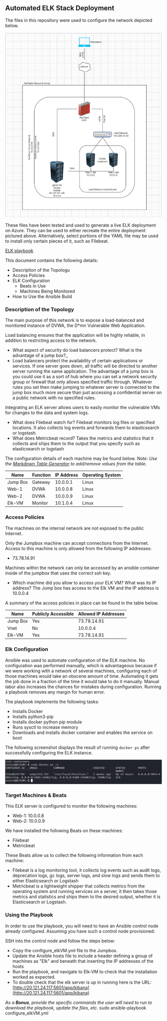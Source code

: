 ## Automated ELK Stack Deployment

The files in this repository were used to configure the network depicted below.

![TODO: Update the path with the name of your diagram](diagrams/Network_Diagram.png)

These files have been tested and used to generate a live ELK deployment on Azure. They can be used to either recreate the entire deployment pictured above. Alternatively, select portions of the YAML file may be used to install only certain pieces of it, such as Filebeat.

[ELK playbook](ansible/configure_elkVM.yml)

This document contains the following details:
- Description of the Topologu
- Access Policies
- ELK Configuration
  - Beats in Use
  - Machines Being Monitored
- How to Use the Ansible Build


### Description of the Topology

The main purpose of this network is to expose a load-balanced and monitored instance of DVWA, the D*mn Vulnerable Web Application.

Load balancing ensures that the application will be highly reliable, in addition to restricting access to the network.
- What aspect of security do load balancers protect? What is the advantage of a jump box?_
- Load balancers protect the availability of certain applications or services. If one server goes down, all traffic will be directed to another server running the same application. The advantage of a jump box is you could use it as a sort of hub where you can set a network security group or firewall that only allows specified traffic through. Whatever rules you set then make jumping to whatever server is connected to the jump box much more secure than just accessing a confidential server on a public network with no specified rules.

Integrating an ELK server allows users to easily monitor the vulnerable VMs for changes to the data and system logs.
- What does Filebeat watch for?
    Filebeat monitors log files or specified locations. It also collects log events and forwards them to elasticsearch or logstash.
- What does Metricbeat record?
    Takes the metrics and statistics that it collects and ships them to the output that you specify such as elasticsearch or logstash

The configuration details of each machine may be found below.
_Note: Use the [Markdown Table Generator](http://www.tablesgenerator.com/markdown_tables) to add/remove values from the table_.

| Name     | Function | IP Address | Operating System |
|----------|----------|------------|------------------|
| Jump Box | Gateway  | 10.0.0.1   | Linux            |
| Web-1     | DVWA         | 10.0.0.8           | Linux                 |
| Web-2    | DVWA         | 10.0.0.9           | Linux                 |
| Elk-VM     | Monitor         | 10.1.0.4           | Linux                 |

### Access Policies

The machines on the internal network are not exposed to the public Internet. 

Only the Jumpbox machine can accept connections from the Internet. Access to this machine is only allowed from the following IP addresses:
- 73.78.14.91

Machines within the network can only be accessed by an ansible container inside of the jumpbox that uses the correct ssh key.
- Which machine did you allow to access your ELK VM? What was its IP address? The Jump box has access to the Elk VM and the IP address is 10.0.0.4

A summary of the access policies in place can be found in the table below.

| Name     | Publicly Accessible | Allowed IP Addresses |
|----------|---------------------|----------------------|
| Jump Box | Yes              | 73.78.14.91    |
| Vnet         | No                    | 10.0.0.4                     |
| Elk-VM         | Yes                    | 73.78.14.91                     |

### Elk Configuration

Ansible was used to automate configuration of the ELK machine. No configuration was performed manually, which is advantageous because if we were working with a network of several machines, configuring each of those machines would take an obscene amount of time. Automating it gets the job done in a fraction of the time it would take to do it manually. Manual labor also increases the chances for mistakes during configuration. Running a playbook removes any margin for human error.

The playbook implements the following tasks:
- Installs Docker
- Installs python3-pip
- Installs docker python pip module
- Runs sysctl to increase memory 
- Downloads and installs docker container and enables the service on boot

The following screenshot displays the result of running `docker ps` after successfully configuring the ELK instance.

![TODO: Update the path with the name of your screenshot of docker ps output](diagrams/docker_ps.png)

### Target Machines & Beats
This ELK server is configured to monitor the following machines:
- Web-1: 10.0.0.8
- Web-2: 10.0.0.9

We have installed the following Beats on these machines:
- Filebeat
- Metricbeat

These Beats allow us to collect the following information from each machine:
- Filebeat is a log monitoring tool, it collects log events such as audit logs, deprecation logs, gc logs, server logs, and slow logs and sends them to either Elasticsearch or Logstash
- Metricbeat is a lightweight shipper that collects metrics from the operating system and running services on a server, it then takes those metrics and statistics and ships them to the desired output, whether it is Elasticsearch or Logstash.

### Using the Playbook
In order to use the playbook, you will need to have an Ansible control node already configured. Assuming you have such a control node provisioned: 

SSH into the control node and follow the steps below:
- Copy the configure_elkVM.yml file to the Jumpbox.
- Update the Ansible hosts file to include a header defining a group of machines as "Elk" and beneath that inserting the IP addresses of the hosts
- Run the playbook, and navigate to Elk-VM to check that the installation worked as expected.
- To double check that the elk server is up in running here is the URL: [http://20.121.24.117:5601/app/kibana](http://20.121.24.117:5601/app/kibana)

_As a **Bonus**, provide the specific commands the user will need to run to download the playbook, update the files, etc._
sudo ansible-playbook configure_elkVM.yml
